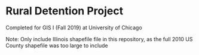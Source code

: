 # Rural Detention Project
 Completed for GIS I (Fall 2019) at University of Chicago



Note: Only include Illinois shapefile file in this repository, as the full 2010 US County shapefile was too large to include 
